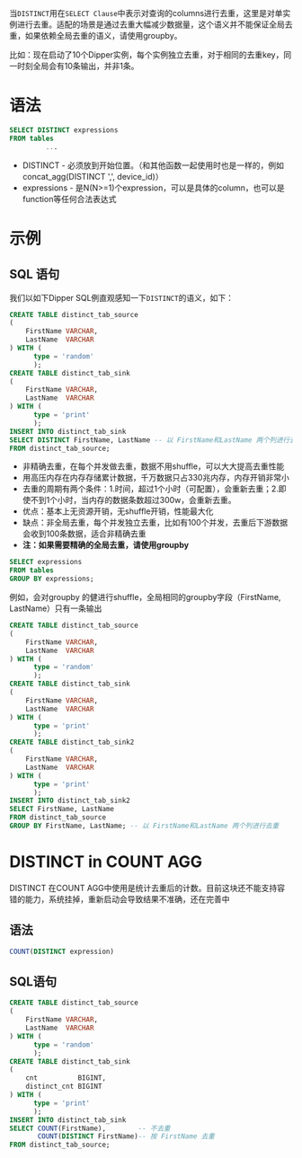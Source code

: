 当`DISTINCT`用在`SELECT Clause`中表示对查询的columns进行去重，这里是对单实例进行去重。适配的场景是通过去重大幅减少数据量，这个语义并不能保证全局去重，如果依赖全局去重的语义，请使用groupby。 ​

比如：现在启动了10个Dipper实例，每个实例独立去重，对于相同的去重key，同一时刻全局会有10条输出，并非1条。

# 语法

```sql
SELECT DISTINCT expressions
FROM tables
         ...
```

- DISTINCT - 必须放到开始位置。（和其他函数一起使用时也是一样的，例如concat_agg(DISTINCT ',', device_id)）
- expressions - 是N(N>=1)个expression，可以是具体的column，也可以是function等任何合法表达式

# 示例

## SQL 语句

我们以如下Dipper SQL例直观感知一下`DISTINCT`的语义，如下：

```sql
CREATE TABLE distinct_tab_source
(
    FirstName VARCHAR,
    LastName  VARCHAR
) WITH (
      type = 'random'
      );
CREATE TABLE distinct_tab_sink
(
    FirstName VARCHAR,
    LastName  VARCHAR
) WITH (
      type = 'print'
      );
INSERT INTO distinct_tab_sink
SELECT DISTINCT FirstName, LastName -- 以 FirstName和LastName 两个列进行去重
FROM distinct_tab_source;
```

- 非精确去重，在每个并发做去重，数据不用shuffle，可以大大提高去重性能
- 用高压内存在内存存储累计数据，千万数据只占330兆内存，内存开销非常小
- 去重的周期有两个条件：1.时间，超过1个小时（可配置），会重新去重；2.即使不到1个小时，当内存的数据条数超过300w，会重新去重。
- 优点：基本上无资源开销，无shuffle开销，性能最大化
- 缺点：非全局去重，每个并发独立去重，比如有100个并发，去重后下游数据会收到100条数据，适合非精确去重
- **注：如果需要精确的全局去重，请使用groupby**

```sql
SELECT expressions
FROM tables
GROUP BY expressions;
```

例如，会对groupby 的健进行shuffle，全局相同的groupby字段（FirstName, LastName）只有一条输出

```sql
CREATE TABLE distinct_tab_source
(
    FirstName VARCHAR,
    LastName  VARCHAR
) WITH (
      type = 'random'
      );
CREATE TABLE distinct_tab_sink
(
    FirstName VARCHAR,
    LastName  VARCHAR
) WITH (
      type = 'print'
      );
CREATE TABLE distinct_tab_sink2
(
    FirstName VARCHAR,
    LastName  VARCHAR
) WITH (
      type = 'print'
      );
INSERT INTO distinct_tab_sink2
SELECT FirstName, LastName
FROM distinct_tab_source
GROUP BY FirstName, LastName; -- 以 FirstName和LastName 两个列进行去重
```

# DISTINCT in COUNT AGG

DISTINCT 在COUNT AGG中使用是统计去重后的计数。目前这块还不能支持容错的能力，系统挂掉，重新启动会导致结果不准确，还在完善中

## 语法

```sql
COUNT(DISTINCT expression)
```

## SQL语句

```sql
CREATE TABLE distinct_tab_source
(
    FirstName VARCHAR,
    LastName  VARCHAR
) WITH (
      type = 'random'
      );
CREATE TABLE distinct_tab_sink
(
    cnt          BIGINT,
    distinct_cnt BIGINT
) WITH (
      type = 'print'
      );
INSERT INTO distinct_tab_sink
SELECT COUNT(FirstName),        -- 不去重
       COUNT(DISTINCT FirstName)-- 按 FirstName 去重
FROM distinct_tab_source;
```
